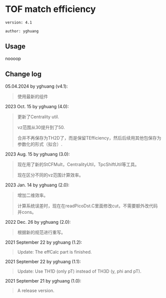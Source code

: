 # TOF match efficiency

`version: 4.1`

`author: yghuang`

## Usage

noooop

## Change log

05.04.2024 by yghuang (v4.1):

> 使用最新的组件

2023 Oct. 15 by yghuang (4.0):

> 更新了Centrality util.
>
> vz范围从30提升到了50.
>
> 合并不再保存为TH2D了，而是保留TEfficiency，然后后续用其他包保存为参数化的形式（拟合）. 

2023 Aug. 15 by yghuang (3.0):

> 现在用了新的StCFMult，CentralityUtil，TpcShiftUtil等工具。
>
> 现在区分不同的vz范围计算效率。

2023 Jan. 14 by yghuang (2.0):

> 增加二维效率。
>
> 计算系统误差时，现在在readPicoDst.C里面修改cut，不需要额外改代码并cons。

2022 Dec. 26 by yghuang (2.0):

> 根据新的规范进行重写。

2021 September 22 by yghuang (1.2):

> Update: The effCalc part is finished.

2021 September 22 by yghuang (1.1):

> Update: Use TH1D (only pT) instead of TH3D (y, phi and pT).

2021 September 21 by yghuang (1.0):

> A release version.

